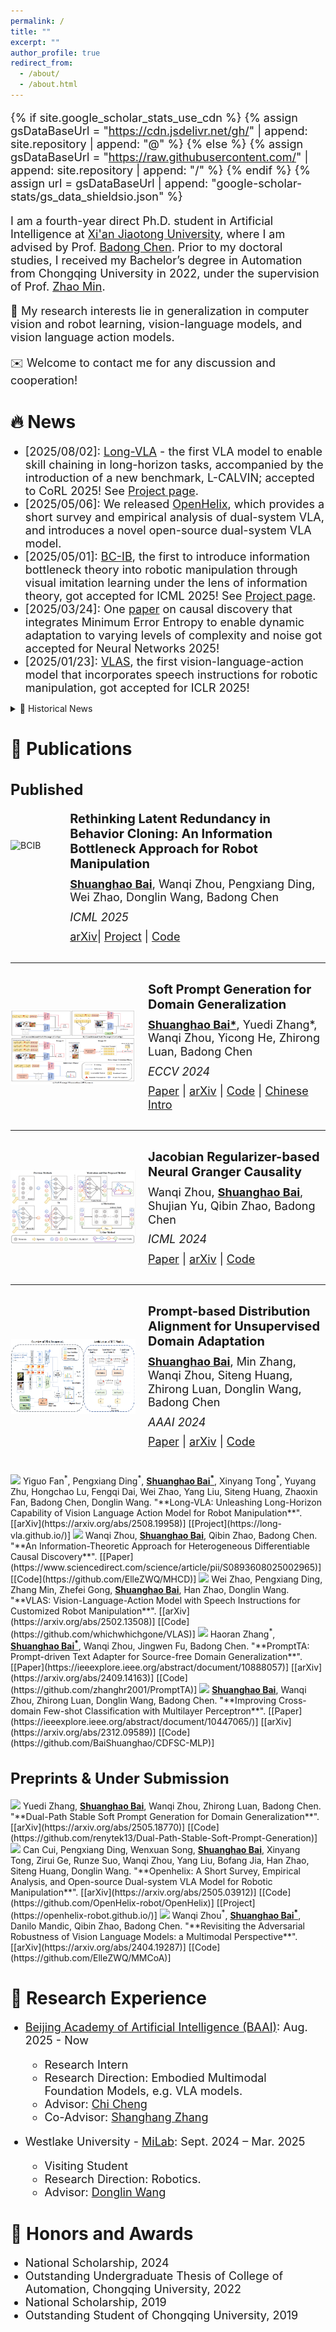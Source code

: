 ```yaml
---
permalink: /
title: ""
excerpt: ""
author_profile: true
redirect_from: 
  - /about/
  - /about.html
---
```


<style>
  h1 { font-size: 28px !important; }
  h2 { font-size: 24px !important; }
  h3 { font-size: 20px !important; }
  p, li { font-size: 18px !important; }
  .paper-box-text { font-size: 14px !important; }
</style>

{% if site.google_scholar_stats_use_cdn %}
{% assign gsDataBaseUrl = "https://cdn.jsdelivr.net/gh/" | append: site.repository | append: "@" %}
{% else %}
{% assign gsDataBaseUrl = "https://raw.githubusercontent.com/" | append: site.repository | append: "/" %}
{% endif %}
{% assign url = gsDataBaseUrl | append: "google-scholar-stats/gs_data_shieldsio.json" %}

<span class='anchor' id='about-me'></span>

I am a fourth-year direct Ph.D. student in Artificial Intelligence at [Xi'an Jiaotong University](http://www.aiar.xjtu.edu.cn/), where I am advised by Prof. [Badong Chen](https://gr.xjtu.edu.cn/web/chenbd).
Prior to my doctoral studies, I received my Bachelor’s degree in Automation from Chongqing University in 2022, under the supervision of Prof. [Zhao Min](https://accu.cqu.edu.cn/info/1375/9156.htm).

🔭 My research interests lie in generalization in computer vision and robot learning, vision-language models, and vision language action models.

✉️ Welcome to contact me for any discussion and cooperation!

<!-- 💻 I am actively seeking academic and industrial exchange opportunities for Fall 2025, specifically focusing on joint Ph.D. programs and internship projects. I would greatly appreciate any information regarding potential opportunities that match my research interests and career aspirations. -->

<!-- My research interest includes neural machine translation and computer vision. I have published more than 100 papers at the top international AI conferences with total <a href='https://scholar.google.com/citations?user=xhd94DIAAAAJ&hl=zh-CN'>google scholar citations <strong><span id='total_cit'>260000+</span></strong></a> (You can also use google scholar badge <a href='https://scholar.google.com/citations?user=xhd94DIAAAAJ&hl=zh-CN'><img src="https://img.shields.io/endpoint?url={{ url | url_encode }}&logo=Google%20Scholar&labelColor=f6f6f6&color=9cf&style=flat&label=citations"></a>). -->



# 🔥 News
- \[2025/08/02\]: [Long-VLA](https://arxiv.org/abs/2508.19958) - the first VLA model to enable skill chaining in long-horizon tasks, accompanied by the introduction of a new benchmark, L-CALVIN; accepted to CoRL 2025! See [Project page](https://long-vla.github.io/).
- \[2025/05/06\]: We released [OpenHelix](https://arxiv.org/abs/2505.03912), which provides a short survey and empirical analysis of dual-system VLA, and introduces a novel open-source dual-system VLA model.
- \[2025/05/01\]: [BC-IB](https://arxiv.org/abs/2502.02853), the first to introduce information bottleneck theory into robotic manipulation through visual imitation learning under the lens of information theory, got accepted for ICML 2025! See [Project page](https://baishuanghao.github.io/BC-IB.github.io/).
- \[2025/03/24\]: One [paper](https://www.sciencedirect.com/science/article/pii/S0893608025002965) on causal discovery that integrates Minimum Error Entropy to enable dynamic adaptation to varying levels of complexity and noise got accepted for Neural Networks 2025!
- \[2025/01/23\]: [VLAS](https://arxiv.org/abs/2502.13508), the first vision-language-action model that incorporates speech instructions for robotic manipulation, got accepted for ICLR 2025!

<details>
  <summary>📜 Historical News</summary>
  <ul>
    <li>[2024/12/21]: <a href="https://arxiv.org/abs/2409.14163">PromptTA</a>, a novel VLM-based source-free domain generalization method integrating a text adapter and diverse prompt inputs, got accepted by ICASSP 2025!</li>
    <li>[2024/10/23]: The GitHub repository <a href="https://github.com/BaiShuanghao/Awesome-Robotics-Manipulation">Awesome-Robotics-Manipulation</a> is now public! Let’s work together to build a comprehensive and valuable resource for the robotics and AI community!</li>
    <li>[2024/07/04]: <a href="https://arxiv.org/abs/2404.19286">SPG</a>, a novel VLM-based domain generalization method that introduces generative concepts into prompt learning, got accepted by ECCV 2024.</li>
    <li>[2024/05/02]: <a href="https://arxiv.org/abs/2405.08779">JRNGC</a>, a unified causal discovery method that leverages the Jacobian matrix to address high-dimensional multivariate causal discovery, got accepted by ICML 2024!</li>
    <li>[2024/12/14]: One <a href="https://arxiv.org/abs/2312.09589">paper</a> on cross-domain few-shot classification got accepted by ICASSP 2024.</li>
    <li>[2023/12/09]: <a href="https://arxiv.org/abs/2312.09553">PDA</a>, a novel VLM-based prompt learning approach for unsupervised domain adaptation that integrates and thoroughly evaluates diverse prompt learning methods, got accepted by AAAI 2024!</li>
  </ul>
</details>



# 📝 Publications

## Published

<div style="display: flex; align-items: center; margin-top: 10px; margin-bottom: 30px;">
  <img src="images/paper/arxiv-2025-bcib.gif" alt="BCIB" style="width: 200px; height: 120px; margin-right: 20px;">
  <div style="line-height: 1.2;">
    <h3 style="margin: 0 0 10px 0; font-weight: bold;">Rethinking Latent Redundancy in Behavior Cloning: An Information Bottleneck Approach for Robot Manipulation</h3>
    <p style="margin: 0 0 10px 0;"><strong><u>Shuanghao Bai</u></strong>, Wanqi Zhou, Pengxiang Ding, Wei Zhao, Donglin Wang, Badong Chen</p>
    <p style="margin: 0 0 10px 0;"><em>ICML 2025</em></p>
    <p style="margin: 0;">
      <a href="https://arxiv.org/abs/2502.02853">arXiv</a>| 
      <a href="https://baishuanghao.github.io/BC-IB.github.io/">Project</a> | 
      <a href="https://github.com/BaiShuanghao/BC-IB">Code</a>
      </p>
  </div>
</div>

<hr />

<div style="display: flex; align-items: center; margin-top: 30px; margin-bottom: 30px;">
  <img src="images/paper/eccv-2024-spg.jpg" alt="SPG" style="width: 200px; height: 120px; margin-right: 20px;">
  <div style="line-height: 1.2;">
    <h3 style="margin: 0 0 10px 0; font-weight: bold;">Soft Prompt Generation for Domain Generalization</h3>
    <p style="margin: 0 0 10px 0;"><strong><u>Shuanghao Bai*</u></strong>, Yuedi Zhang*, Wanqi Zhou, Yicong He, Zhirong Luan, Badong Chen</p>
    <p style="margin: 0 0 10px 0;"><em>ECCV 2024</em></p>
    <p style="margin: 0;">
      <a href="https://link.springer.com/chapter/10.1007/978-3-031-72646-0_25">Paper</a> | 
      <a href="https://arxiv.org/abs/2404.19286">arXiv</a> | 
      <a href="https://github.com/renytek13/Soft-Prompt-Generation">Code</a> |
      <a href="https://zhuanlan.zhihu.com/p/719329220">Chinese Intro</a>
      </p>
  </div>
</div>

<hr />

<div style="display: flex; align-items: center; margin-top: 30px; margin-bottom: 30px;">
  <img src="images/paper/icml-2024-jrngc.jpg" alt="JRNGC" style="width: 200px; height: 120px; margin-right: 20px;">
  <div style="line-height: 1.2;">
    <h3 style="margin: 0 0 10px 0; font-weight: bold;">Jacobian Regularizer-based Neural Granger Causality</h3>
    <p style="margin: 0 0 10px 0;">Wanqi Zhou, <strong><u>Shuanghao Bai</u></strong>, Shujian Yu, Qibin Zhao, Badong Chen</p>
    <p style="margin: 0 0 10px 0;"><em>ICML 2024</em></p>
    <p style="margin: 0;"><a href="https://proceedings.mlr.press/v235/zhou24a.html">Paper</a> | 
      <a href="https://arxiv.org/abs/2405.08779">arXiv</a> |
      <a href="https://github.com/ElleZWQ/JRNGC">Code</a>
      </p>
  </div>
</div>

<hr />

<div style="display: flex; align-items: center; margin-top: 30px; margin-bottom: 40px;">
  <img src="images/paper/aaai-2024-pda.jpg" alt="PDA" style="width: 200px; height: 120px; margin-right: 20px;">
  <div style="line-height: 1.2;">
    <h3 style="margin: 0 0 10px 0; font-weight: bold;">Prompt-based Distribution Alignment for Unsupervised Domain Adaptation</h3>
    <p style="margin: 0 0 10px 0;"><strong><u>Shuanghao Bai</u></strong>, Min Zhang, Wanqi Zhou, Siteng Huang, Zhirong Luan, Donglin Wang, Badong Chen</p>
    <p style="margin: 0 0 10px 0;"><em>AAAI 2024</em></p>
    <p style="margin: 0;">
      <a href="https://ojs.aaai.org/index.php/AAAI/article/view/27830">Paper</a> |
      <a href="https://arxiv.org/abs/2312.09553">arXiv</a> | 
      <a href="https://github.com/BaiShuanghao/Prompt-based-Distribution-Alignment">Code</a>
      </p>
  </div>
</div>


<img src="https://img.shields.io/badge/CoRL-2025-blue?style=flat-square"> 
Yiguo Fan<sup>*</sup>, Pengxiang Ding<sup>*</sup>, <strong><u>Shuanghao Bai<sup>*</sup></u></strong>, Xinyang Tong<sup>*</sup>, Yuyang Zhu, Hongchao Lu, Fengqi Dai, Wei Zhao, Yang Liu, Siteng Huang, Zhaoxin Fan, Badong Chen, Donglin Wang.  &quot;**Long-VLA: Unleashing Long-Horizon Capability of Vision Language Action Model for Robot Manipulation**&quot;.  [[arXiv](https://arxiv.org/abs/2508.19958)] [[Project](https://long-vla.github.io/)]

<img src="https://img.shields.io/badge/NN-2025-228B22?style=flat-square"> 
Wanqi Zhou, <strong><u>Shuanghao Bai</u></strong>, Qibin Zhao, Badong Chen.  &quot;**An Information-Theoretic Approach for Heterogeneous Differentiable Causal Discovery**&quot;.  [[Paper](https://www.sciencedirect.com/science/article/pii/S0893608025002965)] [[Code](https://github.com/ElleZWQ/MHCD)]

<img src="https://img.shields.io/badge/ICLR-2025-blue?style=flat-square"> 
Wei Zhao, Pengxiang Ding, Zhang Min, Zhefei Gong, <strong><u>Shuanghao Bai</u></strong>, Han Zhao, Donglin Wang.  &quot;**VLAS: Vision-Language-Action Model with Speech Instructions for Customized Robot Manipulation**&quot;.  [[arXiv](https://arxiv.org/abs/2502.13508)] [[Code](https://github.com/whichwhichgone/VLAS)]

<img src="https://img.shields.io/badge/ICASSP-2025-blue?style=flat-square"> 
Haoran Zhang<sup>*</sup>, <strong><u>Shuanghao Bai<sup>*</sup></u></strong>, Wanqi Zhou, Jingwen Fu, Badong Chen.  &quot;**PromptTA: Prompt-driven Text Adapter for Source-free Domain Generalization**&quot;.  [[Paper](https://ieeexplore.ieee.org/abstract/document/10888057)] [[arXiv](https://arxiv.org/abs/2409.14163)] [[Code](https://github.com/zhanghr2001/PromptTA)]

<img src="https://img.shields.io/badge/ICASSP-2024-blue?style=flat-square"> 
<strong><u>Shuanghao Bai</u></strong>, Wanqi Zhou, Zhirong Luan, Donglin Wang, Badong Chen.  &quot;**Improving Cross-domain Few-shot Classification with Multilayer Perceptron**&quot;.  [[Paper](https://ieeexplore.ieee.org/abstract/document/10447065/)] [[arXiv](https://arxiv.org/abs/2312.09589)] [[Code](https://github.com/BaiShuanghao/CDFSC-MLP)]


## Preprints & Under Submission

<img src="https://img.shields.io/badge/arXiv-2505.18770-B31B1B?style=flat-square">
Yuedi Zhang, <strong><u>Shuanghao Bai</u></strong>, Wanqi Zhou, Zhirong Luan, Badong Chen.  &quot;**Dual-Path Stable Soft Prompt Generation for Domain Generalization**&quot;.  [[arXiv](https://arxiv.org/abs/2505.18770)] [[Code](https://github.com/renytek13/Dual-Path-Stable-Soft-Prompt-Generation)]

<img src="https://img.shields.io/badge/arXiv-2505.03912-B31B1B?style=flat-square">
Can Cui, Pengxiang Ding, Wenxuan Song, <strong><u>Shuanghao Bai</u></strong>, Xinyang Tong, Zirui Ge, Runze Suo, Wanqi Zhou, Yang Liu, Bofang Jia, Han Zhao, Siteng Huang, Donglin Wang.  &quot;**Openhelix: A Short Survey, Empirical Analysis, and Open-source Dual-system VLA Model for Robotic Manipulation**&quot;.  [[arXiv](https://arxiv.org/abs/2505.03912)] [[Code](https://github.com/OpenHelix-robot/OpenHelix)] [[Project](https://openhelix-robot.github.io/)]

<img src="https://img.shields.io/badge/arXiv-2404.19287-B31B1B?style=flat-square">
Wanqi Zhou<sup>*</sup>, <strong><u>Shuanghao Bai<sup>*</sup></u></strong>, Danilo Mandic, Qibin Zhao, Badong Chen.  &quot;**Revisiting the Adversarial Robustness of Vision Language Models: a Multimodal Perspective**&quot;.  [[arXiv](https://arxiv.org/abs/2404.19287)] [[Code](https://github.com/ElleZWQ/MMCoA)]



# 📖 Research Experience
* [Beijing Academy of Artificial Intelligence (BAAI)](https://www.baai.ac.cn/): Aug. 2025 - Now
  * Research Intern
  * Research Direction: Embodied Multimodal Foundation Models, e.g. VLA models.
  * Advisor: [Chi Cheng](https://chicheng123.github.io/)
  * Co-Advisor: [Shanghang Zhang](https://pku-hmi-lab.github.io/HMI-Web/leader.html)

* Westlake University - [MiLab](https://milab.westlake.edu.cn/index.html): Sept. 2024 – Mar. 2025
  * Visiting Student
  * Research Direction: Robotics.
  * Advisor: [Donglin Wang](https://scholar.google.com/citations?user=-fo6wdwAAAAJ&hl=zh-CN)



# 🏅 Honors and Awards
* National Scholarship, 2024
* Outstanding Undergraduate Thesis of College of Automation, Chongqing University, 2022
* National Scholarship, 2019
* Outstanding Student of Chongqing University, 2019

<!-- 
# 💬 Invited Talks
- *2021.06*, Lorem ipsum dolor sit amet, consectetur adipiscing elit. Vivamus ornare aliquet ipsum, ac tempus justo dapibus sit amet. 
- *2021.03*, Lorem ipsum dolor sit amet, consectetur adipiscing elit. Vivamus ornare aliquet ipsum, ac tempus justo dapibus sit amet.  \| [\[video\]](https://github.com/)
 -->


<!-- <script type="text/javascript" id="clustrmaps" src="//clustrmaps.com/map_v2.js?d=V1s6bHv5YoOUdWy_xe51WDGQ7ssAbRpDmruXR6D4I9Q&cl=ffffff&w=a"></script> -->

<!-- <script type="text/javascript" id="clstr_globe" src="//clustrmaps.com/globe.js?d=V1s6bHv5YoOUdWy_xe51WDGQ7ssAbRpDmruXR6D4I9Q&w=150&h=150&t=light&cmo=#FF5588&cmn=#88FF55"></script> -->

<div style="display: flex; justify-content: center; align-items: center; height: 200px;">
  <script type="text/javascript" id="clstr_globe" src="//clustrmaps.com/globe.js?d=V1s6bHv5YoOUdWy_xe51WDGQ7ssAbRpDmruXR6D4I9Q&w=150&h=150&t=light&cmo=#FF5588&cmn=#88FF55"></script>
</div>



<!-- <hr />

<div style="display: flex; align-items: center; margin-top: 30px; margin-bottom: 30px;">
  <img src="images/paper/nn-2025-mee.jpg" alt="MEE" style="width: 200px; height: 100px; margin-right: 20px;">
  <div style="line-height: 1.2;">
    <h3 style="margin: 0 0 10px 0; font-weight: bold;">An Information-Theoretic Approach for Heterogeneous Differentiable Causal Discovery</h3>
    <p style="margin: 0 0 10px 0;">Wanqi Zhou, <strong><u>Shuanghao Bai</u></strong>, Qibin Zhao, Badong Chen</p>
    <p style="margin: 0 0 10px 0;">Neural Networks 2025</p>
    <p style="margin: 0;">
      <a href="https://www.sciencedirect.com/science/article/pii/S0893608025002965">Paper</a> |
      <a href="https://github.com/ElleZWQ/MHCD">Code</a>
      </p>
  </div>
</div> -->

<!-- <hr />

<div style="display: flex; align-items: center; margin-top: 30px; margin-bottom: 30px;">
  <img src="images/paper/iclr-2025-vlas.jpg" alt="VLAS" style="width: 200px; height: 120px; margin-right: 20px;">
  <div style="line-height: 1.2;">
    <h3 style="margin: 0 0 10px 0; font-weight: bold;">VLAS: Vision-Language-Action Model with Speech Instructions for Customized Robot Manipulation</h3>
    <p style="margin: 0 0 10px 0;">Wei Zhao, Pengxiang Ding, Zhang Min, Zhefei Gong, <strong><u>Shuanghao Bai</u></strong>, Han Zhao, Donglin Wang</p>
    <p style="margin: 0 0 10px 0;">ICLR 2025</p>
    <p style="margin: 0;">
      <a href="https://arxiv.org/abs/2502.13508">arXiv</a> |
      <a href="https://github.com/whichwhichgone/VLAS">Code</a>
      </p>
  </div>
</div> -->

<!-- <hr />

<div style="display: flex; align-items: center; margin-top: 30px; margin-bottom: 30px;">
  <img src="images/paper/icassp-2025-promptta.jpg" alt="PromptTA" style="width: 200px; height: 120px; margin-right: 20px;">
  <div style="line-height: 1.2;">
    <h3 style="margin: 0 0 10px 0; font-weight: bold;">PromptTA: Prompt-driven Text Adapter for Source-free Domain Generalization</h3>
    <p style="margin: 0 0 10px 0;">Haoran Zhang*, <strong><u>Shuanghao Bai*</u></strong>, Wanqi Zhou, Jingwen Fu, Badong Chen</p>
    <p style="margin: 0 0 10px 0;">ICASSP 2025</p>
    <p style="margin: 0;">
      <a href="https://ieeexplore.ieee.org/abstract/document/10888057">Paper</a> |
      <a href="https://arxiv.org/abs/2409.14163">arXiv</a> | 
      <a href="https://github.com/zhanghr2001/PromptTA">Code</a>
      </p>
  </div>
</div> -->

<!-- <hr /> -->

<!-- <div style="display: flex; align-items: center; margin-top: 30px; margin-bottom: 30px;">
  <img src="images/paper/arxiv-2024-mmcoa.jpg" alt="MMCoA" style="width: 200px; height: 120px; margin-right: 20px;">
  <div style="line-height: 1.2;">
    <h3 style="margin: 0 0 10px 0; font-weight: bold;">Revisiting the Adversarial Robustness of Vision Language Models: a Multimodal Perspective</h3>
    <p style="margin: 0 0 10px 0;">Wanqi Zhou*, <strong><u>Shuanghao Bai*</u></strong>, Qibin Zhao, Badong Chen</p>
    <p style="margin: 0 0 10px 0;">arXiv 2024</p>
    <p style="margin: 0;">
      <a href="https://arxiv.org/abs/2404.19287">arXiv</a> | 
      <a href="https://github.com/ElleZWQ/MMCoA">Code</a>
      </p>
  </div>
</div> -->

<!-- <hr /> -->

<!-- <div style="display: flex; align-items: center;margin-top: 30px; margin-bottom: 30px;">
  <img src="images/paper/icassp-2024-mlp.jpg" alt="MLP" style="width: 200px; height: 80px; margin-right: 20px;">
  <div style="line-height: 1.2;">
    <h3 style="margin: 0 0 10px 0; font-weight: bold;">Improving Cross-domain Few-shot Classification with Multilayer Perceptron</h3>
    <p style="margin: 0 0 10px 0;"></p>
    <p style="margin: 0 0 10px 0;">ICASSP 2024</p>
    <p style="margin: 0;">
      <a href="https://ieeexplore.ieee.org/abstract/document/10447065/">Paper</a> |
      <a href="https://arxiv.org/abs/2312.09589">arXiv</a> | 
      <a href="https://github.com/BaiShuanghao/CDFSC-MLP">Code</a>  
      </p>
  </div>
</div> -->

<!-- <img src="https://img.shields.io/badge/arXiv-2024-%20red?style=flat-square">  -->
